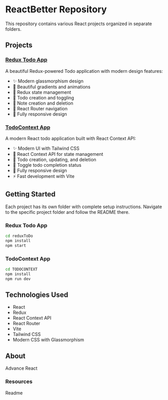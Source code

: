 # ReactBetter Repository

This repository contains various React projects organized in separate folders.

## Projects

### [Redux Todo App](./reduxToDo/)
A beautiful Redux-powered Todo application with modern design features:
- ✨ Modern glassmorphism design
- 🎨 Beautiful gradients and animations
- 🔄 Redux state management
- 📝 Todo creation and toggling
- 📄 Note creation and deletion
- 🧭 React Router navigation
- 📱 Fully responsive design

### [TodoContext App](./TODOCONTEXT/)
A modern React todo application built with React Context API:
- ✨ Modern UI with Tailwind CSS
- 🎨 React Context API for state management
- 📝 Todo creation, updating, and deletion
- 🔄 Toggle todo completion status
- 📱 Fully responsive design
- ⚡ Fast development with Vite

## Getting Started

Each project has its own folder with complete setup instructions. Navigate to the specific project folder and follow the README there.

### Redux Todo App
```bash
cd reduxToDo
npm install
npm start
```

### TodoContext App
```bash
cd TODOCONTEXT
npm install
npm run dev
```

## Technologies Used

- React
- Redux
- React Context API
- React Router
- Vite
- Tailwind CSS
- Modern CSS with Glassmorphism

## About

Advance React

### Resources

Readme
